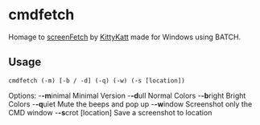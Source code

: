 # cmdfetch
Homage to [screenFetch](https://github.com/KittyKatt/screenFetch) by [KittyKatt](http://www.kittykatt.us/) made for Windows using BATCH.

## Usage
`cmdfetch (-m) [-b / -d] (-q) (-w) (-s [location])`

Options: 
  -**-m**inimal            Minimal Version
  -**-d**ull               Normal Colors
  -**-b**right             Bright Colors
  -**-q**uiet              Mute the beeps and pop up
  -**-w**indow             Screenshot only the CMD window
  -**-s**crot [location]   Save a screenshot to location